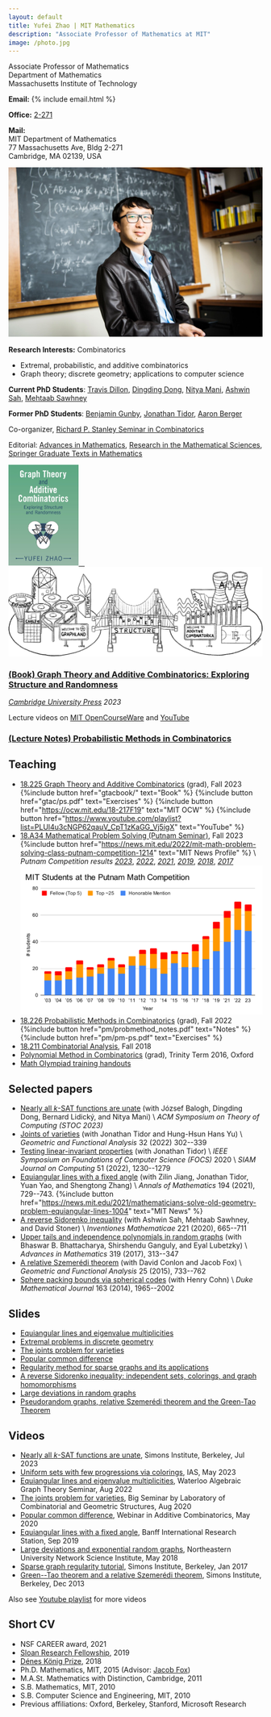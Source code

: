 ```yaml
---
layout: default
title: Yufei Zhao | MIT Mathematics
description: "Associate Professor of Mathematics at MIT"
image: /photo.jpg
---
```


<div class="row">
<div class="col-md-6">
<p>Associate Professor of Mathematics<br>
Department of Mathematics<br>
Massachusetts Institute of Technology</p>

<p><strong>Email:</strong>
{% include email.html %}</p>

<p><strong>Office:</strong> <a href="http://whereis.mit.edu/?go=2" target="_blank">2-271</a></p>

<p><strong>Mail:</strong><br>
MIT Department of Mathematics<br>
77 Massachusetts Ave, Bldg 2-271<br>
Cambridge, MA 02139, USA</p>

</div>
<div class="col-md-6">
<img src="photo.jpg" alt="Yufei Zhao" title="Yufei Zhao; photo credit: Joseph Lee" max-width="450px">
</div>
</div>

**Research Interests:** Combinatorics 
* Extremal, probabilistic, and additive combinatorics
* Graph theory; discrete geometry; applications to computer science

**Current PhD Students**:
[Travis Dillon](https://travisadillon.com/),
[Dingding Dong](https://sites.google.com/view/dingding-dong/),
[Nitya Mani](https://www.mit.edu/~nmani/),
[Ashwin Sah](http://www.mit.edu/~asah/),
[Mehtaab Sawhney](http://www.mit.edu/~msawhney/)

**Former PhD Students**:
[Benjamin Gunby](https://sites.google.com/view/benjamingunby/),
[Jonathan Tidor](https://web.stanford.edu/~jtidor/),
[Aaron Berger](https://web.mit.edu/bergera/www/)


Co-organizer, [Richard P. Stanley Seminar in Combinatorics](http://math.mit.edu/seminars/combin/)

Editorial:
[Advances in Mathematics](https://www.journals.elsevier.com/advances-in-mathematics),
[Research in the Mathematical Sciences](https://www.springer.com/journal/40687/editors),
[Springer Graduate Texts in Mathematics](https://www.springer.com/series/136)


[<img src="gtacbook/gtaccover.jpg" style="max-height:200px; max-width: 100%"
 title="Book cover of graph theory and additive combinatorics"> &nbsp;&nbsp;
  <img src="gtacbook/bridge.png" style="max-height: 200px; max-width: 100%;"
 title="The bridge between graph theory and additive combinatorics">](gtacbook/)

### [(Book) Graph Theory and Additive Combinatorics: Exploring Structure and Randomness](gtacbook/)

_[Cambridge University Press](https://www.cambridge.org/core/books/graph-theory-and-additive-combinatorics/90A4FA3C584FA93E984517D80C7D34CA) 2023_


Lecture videos on [MIT OpenCourseWare](https://ocw.mit.edu/18-217F19) and [YouTube](https://www.youtube.com/playlist?list=PLUl4u3cNGP62qauV_CpT1zKaGG_Vj5igX)

### [(Lecture Notes) Probabilistic Methods in Combinatorics](pm/probmethod_notes.pdf)


## Teaching

* [18.225 Graph Theory and Additive Combinatorics](gtac/) (grad), Fall 2023
  {%include button href="gtacbook/" text="Book" %} 
  {%include button href="gtac/ps.pdf" text="Exercises" %} 
  {%include button href="https://ocw.mit.edu/18-217F19" text="MIT OCW" %} 
  {%include button href="https://www.youtube.com/playlist?list=PLUl4u3cNGP62qauV_CpT1zKaGG_Vj5igX" text="YouTube" %} 
* [18.A34 Mathematical Problem Solving (Putnam Seminar)](a34/), Fall 2023
  {%include button href="https://news.mit.edu/2022/mit-math-problem-solving-class-putnam-competition-1214" text="MIT News Profile" %}
  \\
  _Putnam Competition results_
  [_2023_](a34/putnam/2023winners.pdf),
  [_2022_](a34/putnam/2022winners.pdf),
  [_2021_](a34/putnam/2021winners.pdf),
  <!-- {%include button href="https://news.mit.edu/2022/mit-students-take-first-place-82nd-putnam-mathematical-competition-0311" text="MIT News" %}  -->
  [_2019_](a34/putnam/2019winners.pdf),
  <!-- {%include button href="https://news.mit.edu/2020/mit-students-dominate-putnam-mathematical-competition-0303" text="MIT News" %} \\ -->
  [_2018_](a34/putnam/2018winners.pdf),
  [_2017_](a34/putnam/2017winners.pdf)  
  [<img src="a34/putnam/mitputnam.svg" width="600" style="max-width: 100%; height: auto;"
 title="MIT Putnam Performance">](a34/putnam/mitputnam.pdf)
* [18.226 Probabilistic Methods in Combinatorics](pm/) (grad), Fall 2022
  {%include button href="pm/probmethod_notes.pdf" text="Notes" %} 
  {%include button href="pm/pm-ps.pdf" text="Exercises" %} 
* [18.211 Combinatorial Analysis](211/), Fall 2018
* [Polynomial Method in Combinatorics](pm16/) (grad), Trinity Term 2016, Oxford
* [Math Olympiad training handouts](olympiad/)


## Selected papers

* [Nearly all $k$-SAT functions are unate](https://arxiv.org/abs/2209.04894)
  (with József Balogh, Dingding Dong, Bernard Lidický, and Nitya Mani) \\
  _ACM Symposium on Theory of Computing (STOC 2023)_
* [Joints of varieties](https://arxiv.org/abs/2008.01610) (with Jonathan Tidor and Hung-Hsun Hans Yu) \\
  _Geometric and Functional Analysis_ 32 (2022) 302--339
* [Testing linear-invariant properties](https://arxiv.org/abs/1911.06793) (with Jonathan Tidor)  \\
  _IEEE Symposium on Foundations of Computer Science (FOCS)_ 2020 \\
  _SIAM Journal on Computing_ 51 (2022), 1230--1279
* [Equiangular lines with a fixed angle](https://arxiv.org/abs/1907.12466) (with Zilin Jiang, Jonathan Tidor, Yuan Yao, and Shengtong Zhang) \\
  _Annals of Mathematics_ 194 (2021), 729--743. {%include button href="https://news.mit.edu/2021/mathematicians-solve-old-geometry-problem-equiangular-lines-1004" text="MIT News" %}
* [A reverse Sidorenko inequality](https://arxiv.org/abs/1809.09462) (with Ashwin Sah, Mehtaab Sawhney, and David Stoner) \\
  _Inventiones Mathematicae_ 221 (2020), 665--711
* [Upper tails and independence polynomials in random graphs](http://arxiv.org/abs/1507.04074)
  (with Bhaswar B. Bhattacharya, Shirshendu Ganguly, and Eyal Lubetzky) \\
  _Advances in Mathematics_ 319 (2017), 313--347
* [A relative Szemerédi theorem](http://arxiv.org/abs/1305.5440)
  (with David Conlon and Jacob Fox) \\
  _Geometric and Functional Analysis_ 25 (2015), 733--762
* [Sphere packing bounds via spherical codes](http://arxiv.org/abs/1212.5966)
  (with Henry Cohn) \\
  _Duke Mathematical Journal_ 163 (2014), 1965--2002

## Slides

* [Equiangular lines and eigenvalue multiplicities](research/slides/equiangular.pdf)
* [Extremal problems in discrete geometry](research/slides/extremal_discrete_geometry.pdf)
* [The joints problem for varieties](research/slides/joints_varieties.pdf)
* [Popular common difference](research/slides/popular_difference.pdf)
* [Regularity method for sparse graphs and its applications](research/slides/sparse-reg-c4.pdf)
* [A reverse Sidorenko inequality: independent sets, colorings, and graph homomorphisms](research/slides/reverse_sidorenko_slides.pdf)
* [Large deviations in random graphs](research/slides/large_deviations_random_graphs.pdf)
* [Pseudorandom graphs, relative Szemerédi theorem and the Green-Tao Theorem](research/slides/green-tao-relative-szemeredi.pdf)

## Videos

* [Nearly all _k_-SAT functions are unate](https://www.youtube.com/watch?v=3qO66qkVTlo), Simons Institute, Berkeley, Jul 2023
* [Uniform sets with few progressions via colorings](https://www.youtube.com/watch?v=HhYesqixSio), IAS, May 2023
* [Equiangular lines and eigenvalue multiplicities](https://www.youtube.com/watch?v=3U15EBoisxY), Waterloo Algebraic Graph Theory Seminar, Aug 2022
* [The joints problem for varieties](https://youtu.be/dsnU8iPL-WI), Big Seminar by Laboratory of Combinatorial and Geometric Structures, Aug 2020
* [Popular common difference](https://youtu.be/TCGZgTUjE3s), Webinar in Additive Combinatorics, May 2020
* [Equiangular lines with a fixed angle](http://www.birs.ca/events/2019/5-day-workshops/19w5009/videos/embed/201909021422-Zhao.mp4), Banff International Research Station, Sep 2019
* [Large deviations and exponential random graphs](https://youtu.be/dwUz8c7siDU), Northeastern University Network Science Institute, May 2018
* [Sparse graph regularity tutorial](https://youtu.be/ZXLtAj4eL0c), Simons Institute, Berkeley, Jan 2017
* [Green--Tao theorem and a relative Szemerédi theorem](https://youtu.be/vsFFjhYLVrM), Simons Institute, Berkeley, Dec 2013

Also see [Youtube playlist](https://www.youtube.com/playlist?list=PLhQ4Q5PF7ZDkx0ECL2TiRBCHrY0MsXgae) for more videos

## Short CV

* NSF CAREER award, 2021
* [Sloan Research Fellowship](http://news.mit.edu/2019/four-from-mit-named-sloan-research-fellows-0221), 2019
* [Dénes König Prize](https://www.siam.org/prizes/sponsored/konig.php), 2018
* Ph.D. Mathematics, MIT, 2015 (Advisor: [Jacob Fox](http://stanford.edu/~jacobfox/))
* M.A.St. Mathematics with Distinction, Cambridge, 2011
* S.B. Mathematics, MIT, 2010
* S.B. Computer Science and Engineering, MIT, 2010
* Previous affiliations: Oxford, Berkeley, Stanford, Microsoft Research